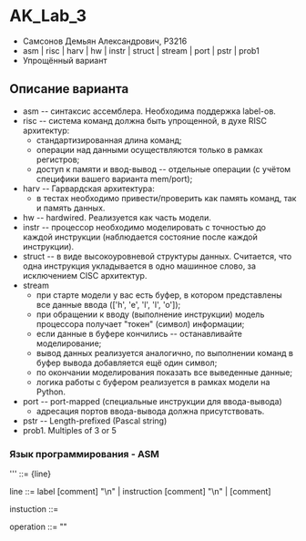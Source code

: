 # AK_Lab_3
- Самсонов Демьян Александрович, PЗ216
- asm | risc | harv | hw | instr | struct | stream | port | pstr | prob1
- Упрощённый вариант
## Описание варианта
- asm -- синтаксис ассемблера. Необходима поддержка label-ов.
- risc -- система команд должна быть упрощенной, в духе RISC архитектур:
  - стандартизированная длина команд;
  - операции над данными осуществляются только в рамках регистров;
  - доступ к памяти и ввод-вывод -- отдельные операции (с учётом специфики вашего варианта mem/port);
- harv -- Гарвардская архитектура:
  - в тестах необходимо привести/проверить как память команд, так и память данных.
- hw -- hardwired. Реализуется как часть модели.
- instr -- процессор необходимо моделировать с точностью до каждой инструкции (наблюдается состояние после каждой инструкции).
- struct -- в виде высокоуровневой структуры данных. Считается, что одна инструкция укладывается в одно машинное слово, за исключением CISC архитектур.
- stream
  - при старте модели у вас есть буфер, в котором представлены все данные ввода (['h', 'e', 'l', 'l', 'o']);
  - при обращении к вводу (выполнение инструкции) модель процессора получает "токен" (символ) информации;
  - если данные в буфере кончились -- останавливайте моделирование;
  - вывод данных реализуется аналогично, по выполнении команд в буфер вывода добавляется ещё один символ;
  - по окончании моделирования показать все выведенные данные;
  - логика работы с буфером реализуется в рамках модели на Python.
- port -- port-mapped (специальные инструкции для ввода-вывода)
  - адресация портов ввода-вывода должна присутствовать.
- pstr -- Length-prefixed (Pascal string)
- prob1. Multiples of 3 or 5 
### Язык программирования - ASM
'''
<programm> ::= {line}

line ::= label [comment] "\n"
    | instruction [comment] "\n"
    | [comment]

instuction ::= 

operation ::= ""
    
    
